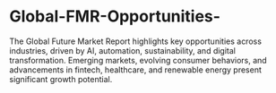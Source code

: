 # Global-FMR-Opportunities-
The Global Future Market Report highlights key opportunities across industries, driven by AI, automation, sustainability, and digital transformation. Emerging markets, evolving consumer behaviors, and advancements in fintech, healthcare, and renewable energy present significant growth potential. 
